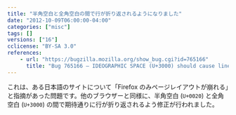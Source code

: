 ```yaml
---
title: "半角空白と全角空白の間で行が折り返されるようになりました"
date: "2012-10-09T06:00:00-04:00"
categories: ["misc"]
tags: []
versions: ["16"]
cclicense: "BY-SA 3.0"
references:
    - url: "https://bugzilla.mozilla.org/show_bug.cgi?id=765166"
      title: "Bug 765166 – IDEOGRAPHIC SPACE (U+3000) should cause line break after a white space"
---
```

これは、ある日本語のサイトについて「Firefox のみページレイアウトが崩れる」と指摘があった問題です。他のブラウザーと同様に、半角空白 (`U+0020`) と全角空白 (`U+3000`) の間で期待通りに行が折り返されるよう修正が行われました。
